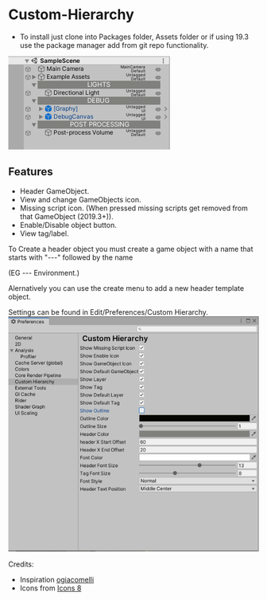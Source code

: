 # Custom-Hierarchy

* To install just clone into Packages folder, Assets folder or if using 19.3 use the package manager add from git repo functionality.

![Show Case](/images/showcase.png)

## Features
* Header GameObject.
* View and change GameObjects icon.
* Missing script icon. (When pressed missing scripts get removed from that GameObject (2019.3+)).
* Enable/Disable object button.
* View tag/label.


To Create a header object you must create a game object with a name that starts with "---" followed by the name 

(EG --- Environment.)

Alernatively you can use the create menu to add a new header template object.

Settings can be found in Edit/Preferences/Custom Hierarchy.
![Show Case](/images/settings.png)


Credits:
* Inspiration  [ogiacomelli](https://twitter.com/ogiacomelli/status/1140945085120614400) 
* Icons from [Icons 8](https://icons8.com)

